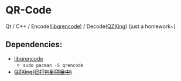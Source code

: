# QR-Code
Qt / C++ / Encode(<a href="https://github.com/fukuchi/libqrencode">libqrencode</a>) / Decode(<a href="https://github.com/ftylitak/qzxing">QZXing</a>)  (just a homework~)



## Dependencies:

- <a href="https://github.com/fukuchi/libqrencode">libqrencode</a>
  - ```sudo pacman -S qrencode```
- <a href="https://github.com/ftylitak/qzxing">~~QZXing(已打包到项目中)~~</a>


